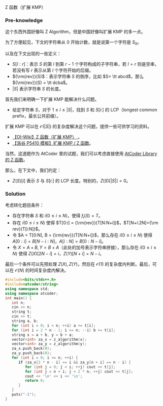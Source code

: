 Z 函数（扩展 KMP）

### Pre-knowledge


这个东西外国好像叫 Z Algorithm，但是中国好像叫扩展 KMP 的多一点。

为了方便起见，下文的字符串从 $0$ 开始计数，就是说第一个字符是 $S_0$。

以及在下文出现的一些定义：
- $S[l:r]$：表示 $S$ 的第 $l$ 到第 $r-1$ 个字符构成的子字符串，若 $l=r$ 则是空串，若没有写 $r$ 表示从第 $l$ 个字符开始的后缀。
- ${\rm{rev}}(S)$：表示字符串 $S$ 的倒序，比如 $S= \tt abcd$，那么 ${\rm{rev}}(S) = \tt dcba$。
- $|S|$ 表示字符串 $S$ 的长度。

首先我们来明确一下扩展 KMP 能解决什么问题。

- 给定字符串 $S$，对于 $1\le i\le |S|$，找到 $S$ 和 $S[i:]$ 的 LCP（longest common prefix，最长公共前缀）。

扩展 KMP 可以在 ${\mathcal O}(|S|)$ 的复杂度解决这个问题，提供一些可供学习的资料。

- [【OI-Wiki】Z 函数（扩展 KMP）
](https://oi-wiki.org/string/z-func/)。
- [【洛谷 P5410 模板】扩展 KMP / Z 函数](https://www.luogu.com.cn/problem/P5410)。

当然，这道题作为 AtCoder 里的试题，我们可以考虑直接使用 [AtCoder Library 的 Z 函数](https://github.com/atcoder/ac-library/blob/master/atcoder/string.hpp)。

那么，在下文中，我们约定：

- $Z(S)[i]$ 表示 $S$ 与 $S[i:]$ 的 LCP 长度。特别的，$Z(S)[|S|]=0$。

### Solution

考虑转化题目条件：

- 存在字符串 $S$ 和 $i(0\le i\le N)$，使得 $f_i(S)=T$。
- 存在 $i(0\le i\le N)$ 使得 $T[0:i] = {\rm{rev}}(T[N:N+i])$，$T[N+i:2N]={\rm rev}(T[i:N])$。
- 令 $A = T[0:N], B = {\rm{rev}}(T[N:N+i])$，那么存在 $i(0\le i\le N)$ 使得 $A[0:i] = B[N-i:N]$，$A[i:N] = B[0:N-i]$。
- 令 $X=A+B,Y=B+A$（此处的加号表示字符串拼接），那么存在 $i(0\le i\le N)$ 使得 $Z(X)[2N-i]=i$，$Z(Y)[N+i]=N-i$。

最后一个条件可以先预处理 $Z(X), Z(Y)$，然后在 ${\mathcal{O}}(1)$ 的复杂度内判断。最后，可以在 ${\mathcal{O}}(N)$ 的时间复杂度内解决。

```cpp
#include<bits/stdc++.h>
#include<atcoder/string>
using namespace std;
using namespace atcoder;
int main() {
   int n;
   cin >> n;
   string t;
   cin >> t;
   string a, b;
   for (int i = 0; i < n; ++i) a += t[i];
   for (int i = 2 * n - 1; i >= n; --i) b += t[i];
   string x = a + b, y = b + a;
   vector<int> za_x = z_algorithm(x);
   vector<int> za_y = z_algorithm(y);
   za_x.push_back(0);
   za_y.push_back(0);
   for (int i = 0; i <= n; ++i) {
      if (za_x[2 * n - i] == i && za_y[n + i] == n - i) {
         for (int j = 0; j < i; ++j) cout << t[j];
         for (int j = n + i; j < 2 * n; ++j) cout << t[j];
         cout << '\n' << i << '\n';
         return 0;
      }
   }
   puts("-1");
}
```